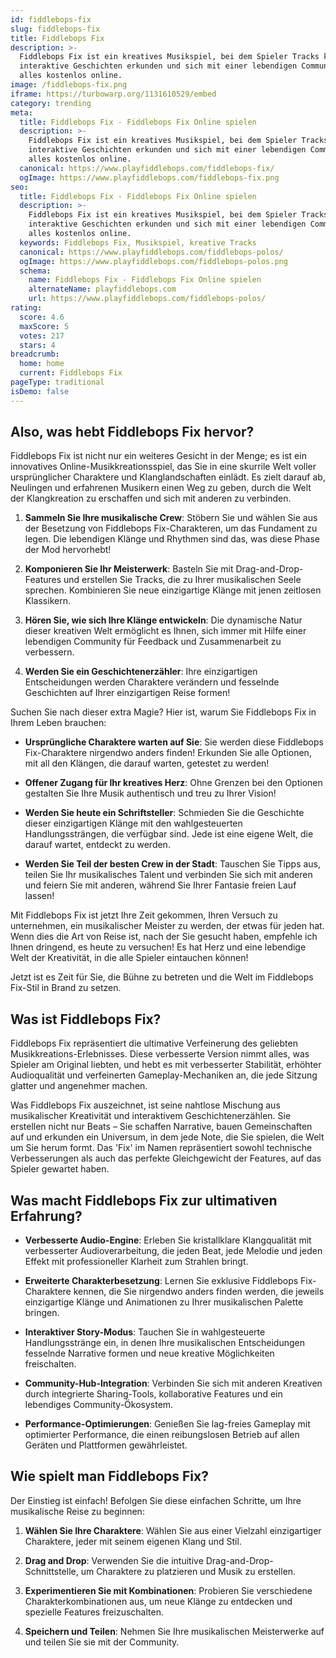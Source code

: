 ```yaml
---
id: fiddlebops-fix
slug: fiddlebops-fix
title: Fiddlebops Fix
description: >-
  Fiddlebops Fix ist ein kreatives Musikspiel, bei dem Spieler Tracks komponieren,
  interaktive Geschichten erkunden und sich mit einer lebendigen Community auseinandersetzen,
  alles kostenlos online.
image: /fiddlebops-fix.png
iframe: https://turbowarp.org/1131610529/embed
category: trending
meta:
  title: Fiddlebops Fix - Fiddlebops Fix Online spielen
  description: >-
    Fiddlebops Fix ist ein kreatives Musikspiel, bei dem Spieler Tracks komponieren,
    interaktive Geschichten erkunden und sich mit einer lebendigen Community auseinandersetzen,
    alles kostenlos online.
  canonical: https://www.playfiddlebops.com/fiddlebops-fix/
  ogImage: https://www.playfiddlebops.com/fiddlebops-fix.png
seo:
  title: Fiddlebops Fix - Fiddlebops Fix Online spielen
  description: >-
    Fiddlebops Fix ist ein kreatives Musikspiel, bei dem Spieler Tracks komponieren,
    interaktive Geschichten erkunden und sich mit einer lebendigen Community auseinandersetzen,
    alles kostenlos online.
  keywords: Fiddlebops Fix, Musikspiel, kreative Tracks
  canonical: https://www.playfiddlebops.com/fiddlebops-polos/
  ogImage: https://www.playfiddlebops.com/fiddlebops-polos.png
  schema:
    name: Fiddlebops Fix - Fiddlebops Fix Online spielen
    alternateName: playfiddlebops.com
    url: https://www.playfiddlebops.com/fiddlebops-polos/
rating:
  score: 4.6
  maxScore: 5
  votes: 217
  stars: 4
breadcrumb:
  home: home
  current: Fiddlebops Fix
pageType: traditional
isDemo: false
---
```


## Also, was hebt Fiddlebops Fix hervor?

Fiddlebops Fix ist nicht nur ein weiteres Gesicht in der Menge; es ist ein innovatives Online-Musikkreationsspiel, das Sie in eine skurrile Welt voller ursprünglicher Charaktere und Klanglandschaften einlädt. Es zielt darauf ab, Neulingen und erfahrenen Musikern einen Weg zu geben, durch die Welt der Klangkreation zu erschaffen und sich mit anderen zu verbinden.

1. **Sammeln Sie Ihre musikalische Crew**: Stöbern Sie und wählen Sie aus der Besetzung von Fiddlebops Fix-Charakteren, um das Fundament zu legen. Die lebendigen Klänge und Rhythmen sind das, was diese Phase der Mod hervorhebt!

1. **Komponieren Sie Ihr Meisterwerk**: Basteln Sie mit Drag-and-Drop-Features und erstellen Sie Tracks, die zu Ihrer musikalischen Seele sprechen. Kombinieren Sie neue einzigartige Klänge mit jenen zeitlosen Klassikern.

1. **Hören Sie, wie sich Ihre Klänge entwickeln**: Die dynamische Natur dieser kreativen Welt ermöglicht es Ihnen, sich immer mit Hilfe einer lebendigen Community für Feedback und Zusammenarbeit zu verbessern.

1. **Werden Sie ein Geschichtenerzähler**: Ihre einzigartigen Entscheidungen werden Charaktere verändern und fesselnde Geschichten auf Ihrer einzigartigen Reise formen!

Suchen Sie nach dieser extra Magie? Hier ist, warum Sie Fiddlebops Fix in Ihrem Leben brauchen:

- **Ursprüngliche Charaktere warten auf Sie**: Sie werden diese Fiddlebops Fix-Charaktere nirgendwo anders finden! Erkunden Sie alle Optionen, mit all den Klängen, die darauf warten, getestet zu werden!

- **Offener Zugang für Ihr kreatives Herz**: Ohne Grenzen bei den Optionen gestalten Sie Ihre Musik authentisch und treu zu Ihrer Vision!

- **Werden Sie heute ein Schriftsteller**: Schmieden Sie die Geschichte dieser einzigartigen Klänge mit den wahlgesteuerten Handlungssträngen, die verfügbar sind. Jede ist eine eigene Welt, die darauf wartet, entdeckt zu werden.

- **Werden Sie Teil der besten Crew in der Stadt**: Tauschen Sie Tipps aus, teilen Sie Ihr musikalisches Talent und verbinden Sie sich mit anderen und feiern Sie mit anderen, während Sie Ihrer Fantasie freien Lauf lassen!

Mit Fiddlebops Fix ist jetzt Ihre Zeit gekommen, Ihren Versuch zu unternehmen, ein musikalischer Meister zu werden, der etwas für jeden hat. Wenn dies die Art von Reise ist, nach der Sie gesucht haben, empfehle ich Ihnen dringend, es heute zu versuchen! Es hat Herz und eine lebendige Welt der Kreativität, in die alle Spieler eintauchen können!

Jetzt ist es Zeit für Sie, die Bühne zu betreten und die Welt im Fiddlebops Fix-Stil in Brand zu setzen.

## Was ist Fiddlebops Fix?

Fiddlebops Fix repräsentiert die ultimative Verfeinerung des geliebten Musikkreations-Erlebnisses. Diese verbesserte Version nimmt alles, was Spieler am Original liebten, und hebt es mit verbesserter Stabilität, erhöhter Audioqualität und verfeinerten Gameplay-Mechaniken an, die jede Sitzung glatter und angenehmer machen.

Was Fiddlebops Fix auszeichnet, ist seine nahtlose Mischung aus musikalischer Kreativität und interaktivem Geschichtenerzählen. Sie erstellen nicht nur Beats – Sie schaffen Narrative, bauen Gemeinschaften auf und erkunden ein Universum, in dem jede Note, die Sie spielen, die Welt um Sie herum formt. Das 'Fix' im Namen repräsentiert sowohl technische Verbesserungen als auch das perfekte Gleichgewicht der Features, auf das Spieler gewartet haben.

## Was macht Fiddlebops Fix zur ultimativen Erfahrung?

- **Verbesserte Audio-Engine**: Erleben Sie kristallklare Klangqualität mit verbesserter Audioverarbeitung, die jeden Beat, jede Melodie und jeden Effekt mit professioneller Klarheit zum Strahlen bringt.

- **Erweiterte Charakterbesetzung**: Lernen Sie exklusive Fiddlebops Fix-Charaktere kennen, die Sie nirgendwo anders finden werden, die jeweils einzigartige Klänge und Animationen zu Ihrer musikalischen Palette bringen.

- **Interaktiver Story-Modus**: Tauchen Sie in wahlgesteuerte Handlungsstränge ein, in denen Ihre musikalischen Entscheidungen fesselnde Narrative formen und neue kreative Möglichkeiten freischalten.

- **Community-Hub-Integration**: Verbinden Sie sich mit anderen Kreativen durch integrierte Sharing-Tools, kollaborative Features und ein lebendiges Community-Ökosystem.

- **Performance-Optimierungen**: Genießen Sie lag-freies Gameplay mit optimierter Performance, die einen reibungslosen Betrieb auf allen Geräten und Plattformen gewährleistet.

## Wie spielt man Fiddlebops Fix?

Der Einstieg ist einfach! Befolgen Sie diese einfachen Schritte, um Ihre musikalische Reise zu beginnen:

1. **Wählen Sie Ihre Charaktere**: Wählen Sie aus einer Vielzahl einzigartiger Charaktere, jeder mit seinem eigenen Klang und Stil.

1. **Drag and Drop**: Verwenden Sie die intuitive Drag-and-Drop-Schnittstelle, um Charaktere zu platzieren und Musik zu erstellen.

1. **Experimentieren Sie mit Kombinationen**: Probieren Sie verschiedene Charakterkombinationen aus, um neue Klänge zu entdecken und spezielle Features freizuschalten.

1. **Speichern und Teilen**: Nehmen Sie Ihre musikalischen Meisterwerke auf und teilen Sie sie mit der Community.